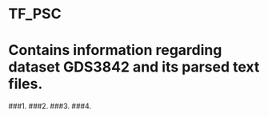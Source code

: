 # TF_PSC 
# Contains information regarding dataset GDS3842 and its parsed text files.
###1. 
###2.
###3.
###4. 

